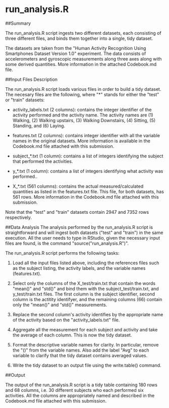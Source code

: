 # run_analysis.R

##Summary

The run_analysis.R script ingests two different datasets, each consisting of
three different files, and binds them together into a single, tidy dataset. 

The datasets are taken from the "Human Activity Recognition Using Smartphones
Dataset Version 1.0" experiment. The data consists of accelerometers and
gyroscopic measurements along three axes along with some derived
quantities. More information in the attached Codebook.md file.


##Input Files Description

The run_analysis.R script loads various files in order to build a tidy
dataset. The necesary files are the following, where "*" stands for either the
"test" or "train" datasets:

* activity_labels.txt (2 columns): contains the integer identifier of the activity
  performed and the activity name. The activity names are (1) Walking, (2)
  Walking upstairs, (3) Walking Downstairs, (4) Sitting, (5) Standing, and (6) Laying.

* features.txt (2 columns): contains integer identifier with all the variable
  names in the original datasets. More information is available in the
  Codebook.md file attached with this submission. 

* subject_*.txt (1 column): contains a list of integers identifying the subject that
  performed the activities.

* y_*.txt (1 column): contains a list of integers identifying what activity was performed..

* X_*.txt (561 columns): contains the actual measured/calculated quantities as listed in the
  features.txt file. This file, for both datasets, has 561 rows. More
  information in the Codebook.md file attached with this submission. 

Note that the "test" and "train" datasets contain 2947 and 7352 rows respectively.



##Data Analysis
The analysis performed by the run_analysis.R script is straightforward and will
ingest both datasets ("test" and "train") in the same execution.  All the user
needs to type in RStudio, given the necessary input files are found, is the
command "source("run_analysis.R")".

The run_analysis.R script performs the following tasks:

1. Load all the input files listed above, including the references files such as
the subject listing, the activity labels, and the variable names (features.txt).

2. Select only the columns of the X_test/train.txt that contain the words "mean()"
and "std()" and bind them with the subject_test/train.txt, and y_test/train.txt
files. The first column is the subject identifier, second column is the actitity
identifyer, and the remaining columns (66) contain only the "mean()" and "std()"
measurements. 

3. Replace the second column's activity identifies by the appropriate name of
the activity based on the "activity_labels.txt" file.

4. Aggregate all the measurement for each subject and activity and take the
average of each column.  This is now the tidy dataset.

5. Format the descriptive variable names for clarity. In particular, remove the
"()" from the variable names. Also add the label "Avg" to each variable to
clarify that the tidy dataset contains averaged values.

6. Write the tidy dataset to an output file using the write.table() command.


##Output

The output of the run_analysis.R script is a tidy table containing 180 rows and
68 columns, i.e. 30 different subjects who each performed six activities. All
the columns are appropriately named and described in the Codebook.md file
attached with this submission. 


